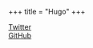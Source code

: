 +++
title = "Hugo"
+++

[Twitter](https://twitter.com/GoHugoIO)  
[GitHub](https://github.com/gohugoio/hugo)  
